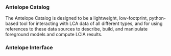 ### Antelope Catalog

The Antelope Catalog is designed to be a lightweight, low-footprint, python-based tool for interacting with LCA data of all different types, and for using references to these data sources to describe, build, and manipulate foreground models and compute LCIA results.


### Antelope Interface
